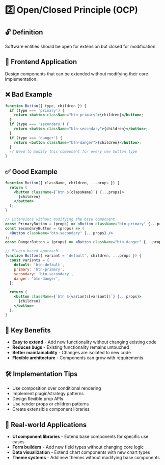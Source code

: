# **2️⃣ Open/Closed Principle (OCP)**

## 🔓 Definition

Software entities should be open for extension but closed for modification.

## 🌟 Frontend Application

Design components that can be extended without modifying their core
implementation.

## ❌ Bad Example

```jsx
function Button({ type, children }) {
  if (type === 'primary') {
    return <button className="btn-primary">{children}</button>;
  }
  if (type === 'secondary') {
    return <button className="btn-secondary">{children}</button>;
  }
  if (type === 'danger') {
    return <button className="btn-danger">{children}</button>;
  }
  // Need to modify this component for every new button type
}
```

## ✅ Good Example

```jsx
function Button({ className, children, ...props }) {
  return (
    <button className={`btn ${className}`} {...props}>
      {children}
    </button>
  );
}

// Extensions without modifying the base component
const PrimaryButton = (props) => <Button className="btn-primary" {...props} />;
const SecondaryButton = (props) => (
  <Button className="btn-secondary" {...props} />
);
const DangerButton = (props) => <Button className="btn-danger" {...props} />;

// Plugin-based approach
function Button({ variant = 'default', children, ...props }) {
  const variants = {
    default: 'btn-default',
    primary: 'btn-primary',
    secondary: 'btn-secondary',
    danger: 'btn-danger',
  };

  return (
    <button className={`btn ${variants[variant]}`} {...props}>
      {children}
    </button>
  );
}
```

## 🚀 Key Benefits

- **Easy to extend** - Add new functionality without changing existing code
- **Reduces bugs** - Existing functionality remains untouched
- **Better maintainability** - Changes are isolated to new code
- **Flexible architecture** - Components can grow with requirements

## 🛠️ Implementation Tips

- Use composition over conditional rendering
- Implement plugin/strategy patterns
- Design flexible prop APIs
- Use render props or children patterns
- Create extensible component libraries

## 🎯 Real-world Applications

- **UI component libraries** - Extend base components for specific use cases
- **Form builders** - Add new field types without changing core logic
- **Data visualization** - Extend chart components with new chart types
- **Theme systems** - Add new themes without modifying base components
